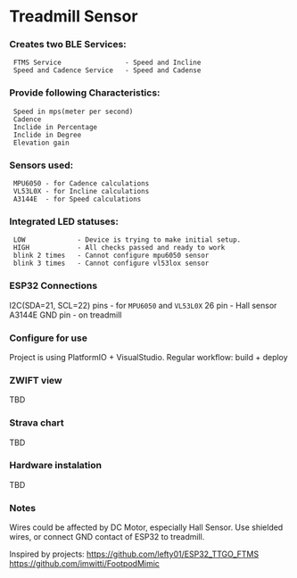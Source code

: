 # Treadmill Sensor

### Creates two BLE Services:
     FTMS Service                - Speed and Incline
     Speed and Cadence Service   - Speed and Cadense

### Provide following Characteristics:
     Speed in mps(meter per second)
     Cadence
     Inclide in Percentage
     Inclide in Degree
     Elevation gain

### Sensors used:
     MPU6050 - for Cadence calculations
     VL53L0X - for Incline calculations
     A3144E  - for Speed calculations

### Integrated LED statuses:
     LOW             - Device is trying to make initial setup.
     HIGH            - All checks passed and ready to work
     blink 2 times   - Cannot configure mpu6050 sensor
     blink 3 times   - Cannot configure vl53lox sensor

### ESP32 Connections
I2C(SDA=21, SCL=22) pins - for `MPU6050` and `VL53L0X`
26 pin - Hall sensor A3144E
GND pin - on treadmill

### Configure for use
Project is using PlatformIO + VisualStudio.
Regular workflow: build + deploy

### ZWIFT view
TBD

### Strava chart
TBD

### Hardware instalation
TBD

### Notes
Wires could be affected by DC Motor, especially Hall Sensor. Use shielded wires, or connect GND contact of ESP32 to treadmill.

Inspired by projects:
    https://github.com/lefty01/ESP32_TTGO_FTMS
    https://github.com/imwitti/FootpodMimic

